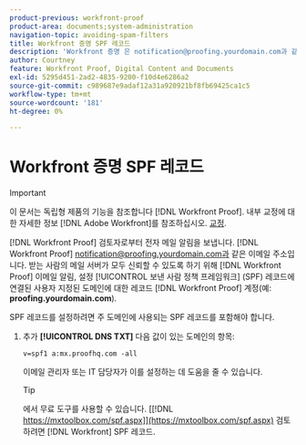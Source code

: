 ```yaml
---
product-previous: workfront-proof
product-area: documents;system-administration
navigation-topic: avoiding-spam-filters
title: Workfront 증명 SPF 레코드
description: 'Workfront 증명 은 notification@proofing.yourdomain.com과 같은 Workfront 증명 이메일 주소에서 검토자에게 이메일 알림을 보냅니다. 수신자의 메일 서버가 모든 Workfront 증명 이메일 알림을 신뢰하는지 확인하려면 [!DNL Sender Policy] 에 연결된 사용자 지정된 도메인에 대한 SPF(Framework) 레코드 [!DNL Workfront Proof] account(예: proofing.yourdomain.com)'
author: Courtney
feature: Workfront Proof, Digital Content and Documents
exl-id: 5295d451-2ad2-4835-9200-f10d4e6286a2
source-git-commit: c989687e9adaf12a31a920921bf8fb69425ca1c5
workflow-type: tm+mt
source-wordcount: '181'
ht-degree: 0%

---
```


# Workfront 증명 SPF 레코드

>[!IMPORTANT]
>
>이 문서는 독립형 제품의 기능을 참조합니다 [!DNL Workfront Proof]. 내부 교정에 대한 자세한 정보 [!DNL Adobe Workfront]를 참조하십시오. [교정](../../../review-and-approve-work/proofing/proofing.md).

[!DNL Workfront Proof] 검토자로부터 전자 메일 알림을 보냅니다. [!DNL Workfront Proof] notification@proofing.yourdomain.com과 같은 이메일 주소입니다. 받는 사람의 메일 서버가 모두 신뢰할 수 있도록 하기 위해 [!DNL Workfront Proof] 이메일 알림, 설정 [!UICONTROL 보낸 사람 정책 프레임워크] (SPF) 레코드에 연결된 사용자 지정된 도메인에 대한 레코드 [!DNL Workfront Proof] 계정(예: **proofing.yourdomain.com**).

SPF 레코드를 설정하려면 주 도메인에 사용되는 SPF 레코드를 포함해야 합니다.

1. 추가 **[!UICONTROL DNS TXT]** 다음 값이 있는 도메인의 항목:

   `v=spf1 a:mx.proofhq.com -all`

   이메일 관리자 또는 IT 담당자가 이를 설정하는 데 도움을 줄 수 있습니다.

   >[!TIP]
   >
   >에서 무료 도구를 사용할 수 있습니다. [[!DNL https://mxtoolbox.com/spf.aspx]](https://mxtoolbox.com/spf.aspx) 검토하려면 [!DNL Workfront] SPF 레코드.

